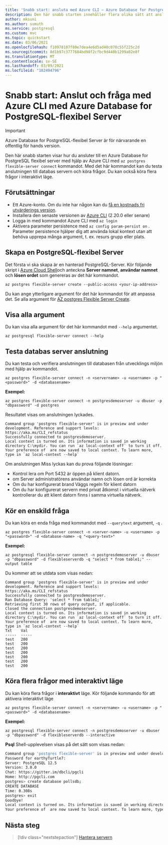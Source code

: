 ```yaml
---
title: 'Snabb start: ansluta med Azure CLI – Azure Database for PostgreSQL-flexibel Server'
description: Den här snabb starten innehåller flera olika sätt att ansluta till Azure CLI med Azure Database for PostgreSQL-flexibel Server.
author: mksuni
ms.author: sumuth
ms.service: postgresql
ms.custom: mvc
ms.topic: quickstart
ms.date: 03/06/2021
ms.openlocfilehash: f10978107f80e7dea4e6d5ad40c078c55f225c2d
ms.sourcegitcommit: 8d1b97c3777684bd98f2cfbc9d440b1299a02e8f
ms.translationtype: MT
ms.contentlocale: sv-SE
ms.lasthandoff: 03/09/2021
ms.locfileid: "102494796"
---
```

# <a name="quickstart-connect-and-query-with-azure-cli--with-azure-database-for-postgresql---flexible-server"></a>Snabb start: Anslut och fråga med Azure CLI med Azure Database for PostgreSQL-flexibel Server

> [!IMPORTANT]
> Azure Database for PostgreSQL-flexibel Server är för närvarande en offentlig för hands version.

Den här snabb starten visar hur du ansluter till en Azure Database for PostgreSQL flexibel server med hjälp av Azure CLI med ```az postgres flexible-server connect``` kommandot. Med det här kommandot kan du testa anslutningen till databas servern och köra frågor. Du kan också köra flera frågor i interaktivt läge. 

## <a name="prerequisites"></a>Förutsättningar
- Ett Azure-konto. Om du inte har någon kan du [få en kostnads fri utvärderings version](https://azure.microsoft.com/free/).
- Installera den senaste versionen av [Azure CLI](/cli/azure/install-azure-cli) (2.20.0 eller senare)
- Logga in med kommandot Azure CLI med ```az login``` 
- Aktivera parameter persistence med ```az config param-persist on``` . Parameter persistence hjälper dig att använda lokal kontext utan att behöva upprepa många argument, t. ex. resurs grupp eller plats.

## <a name="create-an-postgresql-flexible-server"></a>Skapa en PostgreSQL-flexibel Server

Det första vi ska skapa är en hanterad PostgreSQL-Server. Kör följande skript i [Azure Cloud Shell](https://shell.azure.com/)och anteckna **Server namnet**, **användar namnet** och  **lösen ordet** som genereras av det här kommandot.

```azurecli
az postgres flexible-server create --public-access <your-ip-address>
```
Du kan ange ytterligare argument för det här kommandot för att anpassa det. Se alla argument för [AZ postgres Flexible Server Create](/cli/azure/postgres/flexible-server?view=azure-cli-latest#az_postgres_flexible_server_create).

## <a name="view-all-the-arguments"></a>Visa alla argument
Du kan visa alla argument för det här kommandot med ```--help``` argumentet. 

```azurecli
az postgresql flexible-server connect --help
```

## <a name="test-database-server-connection"></a>Testa databas server anslutning
Du kan testa och verifiera anslutningen till databasen från utvecklings miljön med hjälp av kommandot.

```azurecli
az postgres flexible-server connect -n <servername> -u <username> -p "<password>" -d <databasename>
```
**Exempel:** 
```azurecli
az postgres flexible-server connect -n postgresdemoserver -u dbuser -p "dbpassword" -d postgres
```
Resultatet visas om anslutningen lyckades.
```output
Command group 'postgres flexible-server' is in preview and under development. Reference and support levels: https://aka.ms/CLI_refstatus
Successfully connected to postgresdemoserver.
Local context is turned on. Its information is saved in working directory C:\mydir. You can run `az local-context off` to turn it off.
Your preference of  are now saved to local context. To learn more, type in `az local-context --help`
```

Om anslutningen Miss lyckas kan du prova följande lösningar:
- Kontrol lera om Port 5432 är öppen på klient datorn.
- om Server administratörens användar namn och lösen ord är korrekta
- Om du har konfigurerat brand Väggs regeln för klient datorn
- Om du har konfigurerat servern med privat åtkomst i virtuella nätverk kontrollerar du att klient datorn finns i samma virtuella nätverk.

## <a name="run-single-query"></a>Kör en enskild fråga
Du kan köra en enda fråga med kommandot med ```--querytext``` argument, ```-q``` .

```azurecli
az postgres flexible-server connect -n <server-name> -u <username> -p "<password>" -d <database-name> -q "<query-text>"
```

**Exempel:** 
```azurecli
az postgresql flexible-server connect -n postgresdemoserver -u dbuser -p "dbpassword" -d flexibleserverdb -q "select * from table1;" --output table
```

Du kommer att se utdata som visas nedan:

```output
Command group 'postgres flexible-server' is in preview and under development. Reference and support levels: https://aka.ms/CLI_refstatus
Successfully connected to postgresdemoserver.
Ran Database Query: 'select * from table1;'
Retrieving first 30 rows of query output, if applicable.
Closed the connection postgresdemoserver.
Local context is turned on. Its information is saved in working directory C:\mydir. You can run `az local-context off` to turn it off.
Your preference of  are now saved to local context. To learn more, type in `az local-context --help`
Txt    Val
-----  -----
test   200
test   200
test   200
test   200
test   200
test   200
test   200
```

## <a name="run-multiple-queries-using-interactive-mode"></a>Köra flera frågor med interaktivt läge
Du kan köra flera frågor i **interaktivt** läge. Kör följande kommando för att aktivera interaktivt läge

```azurecli
az postgres flexible-server connect -n <servername> -u <username> -p "<password>" -d <databasename>
```

**Exempel:**

```azurecli
az postgresql flexible-server connect -n postgresdemoserver -u dbuser -p "dbpassword" -d flexibleserverdb --interactive
```

**Psql** Shell-upplevelsen visas på det sätt som visas nedan:

```bash
Command group 'postgres flexible-server' is in preview and under development. Reference and support levels: https://aka.ms/CLI_refstatus
Password for earthyTurtle7:
Server: PostgreSQL 12.5
Version: 3.0.0
Chat: https://gitter.im/dbcli/pgcli
Home: http://pgcli.com
postgres> create database pollsdb;
CREATE DATABASE
Time: 0.308s
postgres> exit
Goodbye!
Local context is turned on. Its information is saved in working directory C:\sunitha. You can run `az local-context off` to turn it off.
Your preference of  are now saved to local context. To learn more, type in `az local-context --help`
```


## <a name="next-steps"></a>Nästa steg

> [!div class="nextstepaction"]
> [Hantera servern](./how-to-manage-server-cli.md)
